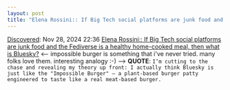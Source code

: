 ```yaml
---
layout: post
title: "Elena Rossini:: If Big Tech social platforms are junk food and the Fediverse is a healthy home-cooked meal, then what is Bluesky?"
---
```

[Discovered](http://rolandtanglao.com/2020/07/29/p1-blogthis-checkvist-list-links-to-blog/): Nov 28, 2024 22:36 [Elena Rossini:: If Big Tech social platforms are junk food and the Fediverse is a healthy home-cooked meal, then what is Bluesky?](https://blog.elenarossini.com/if-big-tech-social-platforms-are-junk-food-and-the-fediverse-is-a-healthy-home-cooked-meal-then-what-is-bluesky/) <-- impossible burger is something that i've never tried. many folks love them. interesting analogy :-) --> **QUOTE**: `I’m cutting to the chase and revealing my theory up front: I actually think Bluesky is just like the "Impossible Burger" – a plant-based burger patty engineered to taste like a real meat-based burger. `
